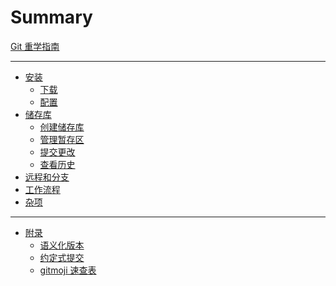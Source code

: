 # Summary

[Git 重学指南](./Git-重学指南.md)

---

- [安装](./安装/安装.md)
  - [下载](./安装/下载.md)
  - [配置](./安装/配置.md)
- [储存库](./储存库/储存库.md)
  - [创建储存库](./储存库/创建储存库.md)
  - [管理暂存区](./储存库/管理暂存区.md)
  - [提交更改](./储存库/提交更改.md)
  - [查看历史](./储存库/查看历史.md)
- [远程和分支]()
- [工作流程]()
- [杂项]()

---

- [附录]()
  - [语义化版本]()
  - [约定式提交](./附录/约定式提交.md)
  - [gitmoji 速查表](./附录/gitmoji-速查表.md)